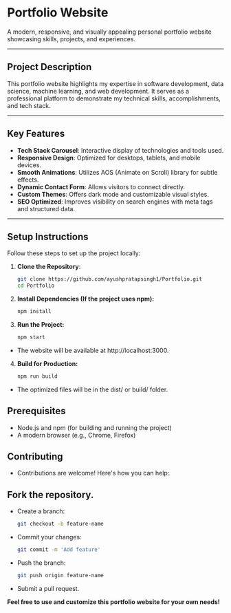 # Portfolio Website

A modern, responsive, and visually appealing personal portfolio website showcasing skills, projects, and experiences.

---

## Project Description

This portfolio website highlights my expertise in software development, data science, machine learning, and web development. It serves as a professional platform to demonstrate my technical skills, accomplishments, and tech stack.

---

## Key Features

- **Tech Stack Carousel**: Interactive display of technologies and tools used.
- **Responsive Design**: Optimized for desktops, tablets, and mobile devices.
- **Smooth Animations**: Utilizes AOS (Animate on Scroll) library for subtle effects.
- **Dynamic Contact Form**: Allows visitors to connect directly.
- **Custom Themes**: Offers dark mode and customizable visual styles.
- **SEO Optimized**: Improves visibility on search engines with meta tags and structured data.

---

## Setup Instructions

Follow these steps to set up the project locally:

1. **Clone the Repository**:
   ```bash
   git clone https://github.com/ayushpratapsingh1/Portfolio.git
   cd Portfolio
2. **Install Dependencies (If the project uses npm):**
   
   ```bash
   npm install
4. **Run the Project:**
   ```bash
   npm start
  - The website will be available at http://localhost:3000.

4. **Build for Production:**
   
   ```bash
   npm run build
  - The optimized files will be in the dist/ or build/ folder.

## Prerequisites
- Node.js and npm (for building and running the project)
- A modern browser (e.g., Chrome, Firefox)

## Contributing
- Contributions are welcome! Here's how you can help:

## Fork the repository.
- Create a branch:
  
  ```bash
  git checkout -b feature-name
- Commit your changes:
  ```bash
  git commit -m 'Add feature'
- Push the branch:
  ```bash
  git push origin feature-name
- Submit a pull request.

**Feel free to use and customize this portfolio website for your own needs!**

